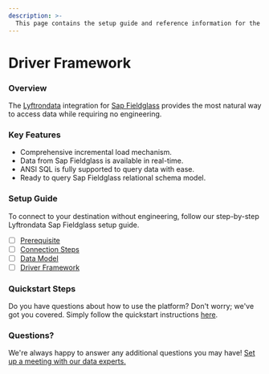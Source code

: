 ```yaml
---
description: >-
  This page contains the setup guide and reference information for the Sap Fieldglass source connector.
---
```


# Driver Framework

### Overview

The [Lyftrondata](https://www.lyftrondata.com/) integration for [Sap Fieldglass](None) provides the most natural way to access data while requiring no engineering.

### Key Features

* Comprehensive incremental load mechanism.
* Data from Sap Fieldglass is available in real-time.&#x20;
* ANSI SQL is fully supported to query data with ease.
* Ready to query Sap Fieldglass relational schema model.

### Setup Guide

To connect to your destination without engineering, follow our step-by-step Lyftrondata Sap Fieldglass setup guide.

* [ ] [Prerequisite](../prerequisite.md)
* [ ] [Connection Steps](../connection-steps.md)
* [ ] [Data Model](../data-model/erd.md)
* [ ] [Driver Framework](../driver-framework/)

### Quickstart Steps

Do you have questions about how to use the platform? Don't worry; we've got you covered. Simply follow the quickstart instructions [here](../driver-framework/README.md).

### Questions? <a href="#questions" id="questions"></a>

We're always happy to answer any additional questions you may have! [Set up a meeting with our data experts.](https://www.lyftrondata.com/book-a-meeting/)


